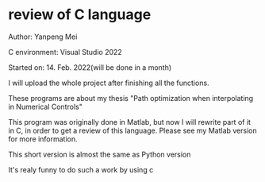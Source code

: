 # review of C language

Author: Yanpeng Mei

C environment: Visual Studio 2022

Started on: 14. Feb. 2022(will be done in a month)

I will upload the whole project after finishing all the functions.

These programs are about my thesis "Path optimization when interpolating in Numerical Controls"

This program was originally done in Matlab, but now I will rewrite part of it in C, in order to get a review of this language. Please see my Matlab version for more information.

This short version is almost the same as Python version

It's realy funny to do such a work by using c
